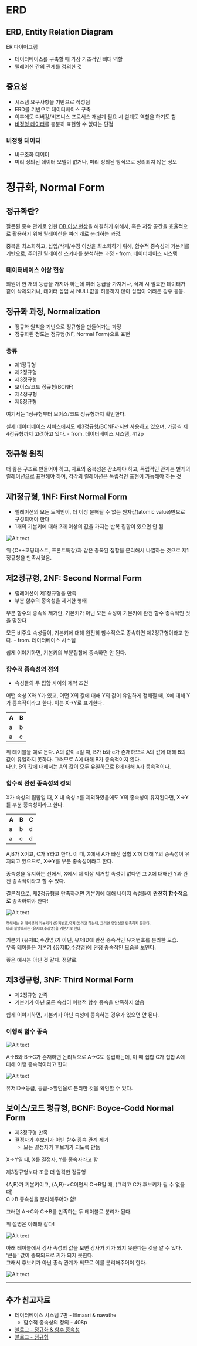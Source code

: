 # ERD

## ERD, Entity Relation Diagram

ER 다이어그램

- 데이터베이스를 구축할 때 가장 기초적인 뼈대 역할
- 릴레이션 간의 관계를 정의한 것

## 중요성

- 시스템 요구사항을 기반으로 작성됨
- ERD를 기반으로 데이터베이스 구축
- 이후에도 디버깅/비즈니스 프로세스 재설계 필요 시 설계도 역할을 하기도 함
- [비정형 데이터](#비정형-데이터)를 충분히 표현할 수 없다는 단점

### 비정형 데이터

- 비구조화 데이터
- 미리 정의된 데이터 모델이 없거나, 미리 정의된 방식으로 정리되지 않은 정보

# 정규화, Normal Form

## 정규화란?

잘못된 종속 관계로 인한 [DB 이상 현상](#데이터베이스-이상-현상)을 해결하기 위해서, 혹은 저장 공간을 효율적으로 활용하기 위해 릴레이션을 여러 개로 분리하는 과정.

중복을 최소화하고, 삽입/삭제/수정 이상을 최소화하기 위해, 함수적 종속성과 기본키를 기반으로, 주어진 릴레이션 스키마를 분석하는 과정 - from. 데이터베이스 시스템

### 데이터베이스 이상 현상

회원이 한 개의 등급을 가져야 하는데 여러 등급을 가지거나, 삭제 시 필요한 데이터가 같이 삭제되거나, 데이터 삽입 시 NULL값을 허용하지 않아 삽입이 어려운 경우 등등.

## 정규화 과정, Normalization

- 정규화 원칙을 기반으로 정규형을 만들어가는 과정
- 정규화된 정도는 정규형(NF, Normal Form)으로 표현

### 종류
- 제1정규형
- 제2정규형
- 제3정규형
- 보이스/코드 정규형(BCNF)
- 제4정규형
- 제5정규형

여기서는 1정규형부터 보이스/코드 정규형까지 확인한다.

실제 데이터베이스 서비스에서도 제3정규형/BCNF까지만 사용하고 있으며, 가끔씩 제4정규형까지 고려하고 있다. - from. 데이터베이스 시스템, 412p

## 정규형 원칙

더 좋은 구조로 만들어야 하고, 자료의 중복성은 감소해야 하고, 독립적인 관계는 별개의 릴레이션으로 표현해야 하며, 각각의 릴레이션은 독립적인 표현이 가능해야 하는 것

## 제1정규형, 1NF: First Normal Form

- 릴레이션의 모든 도메인이, 더 이상 분해될 수 없는 원자값(atomic value)만으로 구성되어야 한다
- 1개의 기본키에 대해 2개 이상의 값을 가지는 반복 집합이 있으면 안 됨

![Alt text](./image/4-19.png)

위 {C++코딩테스트, 프론트특강}과 같은 중복된 집합을 분리해서 나열하는 것으로 제1정규형을 만족시켰음.

## 제2정규형, 2NF: Second Normal Form

- 릴레이션이 제1정규형을 만족
- 부분 함수의 종속성을 제거한 형태

부분 함수의 종속석 제거란, 기본키가 아닌 모든 속성이 기본키에 완전 함수 종속적인 것을 말한다

모든 비주요 속성들이, 기본키에 대해 완전히 함수적으로 종속하면 제2정규형이라고 한다. - from. 데이터베이스 시스템

쉽게 이야기하면, 기본키의 부분집합에 종속하면 안 된다.

### 함수적 종속성의 정의

- 속성들의 두 집합 사이의 제약 조건

어떤 속성 X와 Y가 있고, 어떤 X의 값에 대해 Y의 값이 유일하게 정해질 때, X에 대해 Y가 종속적이라고 한다. 이는 X->Y로 표기한다.

<table>
<tr><th>A</th><th>B</th></tr>
<tr><td>a</td><td>b</td></tr>
<tr><td>a</td><td>c</td></tr>
</table>

위 테이블을 예로 든다. A의 값이 a일 때, B가 b와 c가 존재하므로 A의 값에 대해 B의 값이 유일하지 못하다. 그러므로 A에 대해 B가 종속적이지 않다.  
다만, B의 값에 대해서는 A의 값이 모두 유일하므로 B에 대해 A가 종속적이다.

### 함수적 완전 종속성의 정의

X가 속성의 집합일 때, X 내 속성 a를 제외하였음에도 Y의 종속성이 유지된다면, X->Y를 부분 종속성이라고 한다.

<table>
<tr><th>A</th><th>B</th><th>C</th></tr>
<tr><td>a</td><td>b</td><td>d</td></tr>
<tr><td>a</td><td>c</td><td>d</td></tr>
</table>

A,B가 X이고, C가 Y라고 한다. 이 때, X에서 A가 빠진 집합 X'에 대해 Y의 종속성이 유지되고 있으므로, X->Y를 부분 종속성이라고 한다.

종속성을 유지하는 선에서, X에서 더 이상 제거할 속성이 없다면 그 X에 대해선 Y과 완전 종속적이라고 할 수 있다.

결론적으로, 제2정규형을 만족하려면 기본키에 대해 나머지 속성들이 __완전히 함수적으로__ 종속하여야 한다!  

![Alt text](./image/4-20.png)

<span style="font-size:70%">책에서는 위 테이블의 기본키가 {유저번호,유저ID}라고 하는데, 그러면 유일성을 만족하지 못한다.  
아래 설명에서는 {유저ID,수강명}을 기본키로 한다.</span>

기본키 {유저ID,수강명}가 아닌, 유저ID에 완전 종속적인 유저번호를 분리한 모습.  
우측 테이블은 기본키 {유저ID,수강명}에 완정 종속적인 모습을 보인다.

좋은 예시는 아닌 것 같다. 정말로.

## 제3정규형, 3NF: Third Normal Form
- 제2정규형 만족
- 기본키가 아닌 모든 속성이 이행적 함수 종속을 만족하지 않음

쉽게 이야기하면, 기본키가 아닌 속성에 종속하는 경우가 있으면 안 된다.

### 이행적 함수 종속

![Alt text](./image/4-21.png)

A->B와 B->C가 존재하면 논리적으로 A->C도 성립하는데, 이 때 집합 C가 집합 A에 대해 이행 종속적이라고 한다

![Alt text](./image/4-22.png)

유저ID->등급, 등급->할인율로 분리한 것을 확인할 수 있다.

## 보이스/코드 정규형, BCNF: Boyce-Codd Normal Form
- 제3정규형 만족
- 결정자가 후보키가 아닌 함수 종속 관계 제거
    - 모든 결정자가 후보키가 되도록 만듦

X->Y일 때, X를 결정자, Y를 종속자라고 함

제3정규형보다 조금 더 엄격한 정규형

{A,B}가 기본키이고, {A,B}->C이면서 C->B일 때, (그리고 C가 후보키가 될 수 없을 때)  
C->B 종속성을 분리해주어야 함!

그러면 A->C와 C->B를 만족하는 두 테이블로 분리가 된다.

위 설명은 아래와 같다!

![Alt text](./image/4-24.png)

아래 테이블에서 강사 속성의 값을 보면 강사가 키가 되지 못한다는 것을 알 수 있다.  
'큰돌' 값이 중복되므로 키가 되지 못한다.  
그래서 후보키가 아닌 종속 관계가 되므로 이를 분리해주어야 한다.

![Alt text](./image/4-25.png)

---
## 추가 참고자료

- 데이터베이스 시스템 7판 - Elmasri & navathe
    - 함수적 종속성의 정의 - 408p
- [블로그 - 정규화 & 함수 종속성](https://rebro.kr/159)
- [블로그 - 정규형](https://rebro.kr/160)
